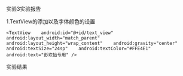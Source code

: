 实验3实验报告

1.TextView的添加以及字体颜色的设置

```
<TextView    android:id="@+id/text_view"    android:layout_width="match_parent"    android:layout_height="wrap_content"    android:gravity="center"    android:textSize="24sp"    android:textColor="#FFE4E1"    android:text="彭欢怡专用" />
```

实验结果